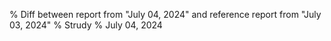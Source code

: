 % Diff between report from "July 04, 2024" and reference report from "July 03, 2024"
% Strudy
% July 04, 2024


